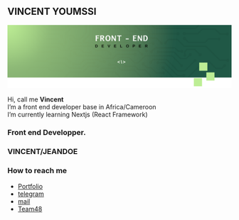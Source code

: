 <!--
**mrvin100/mrvin100** is a ✨ _special_ ✨ repository because its `README.md` (this file) appears on your GitHub profile.

Here are some ideas to get you started:

- 🔭 I’m currently working on ...
- 🌱 I’m currently learning ...
- 👯 I’m looking to collaborate on ...
- 🤔 I’m looking for help with ...
- 💬 Ask me about ...
- 📫 How to reach me: ...
- 😄 Pronouns: ...
- ⚡ Fun fact: ...
-->

## VINCENT YOUMSSI

![La banniere du profil github de vincent](https://github.com/Zepoh/Zepoh/blob/main/graphical_chart/BanniereZepohGithubFrontEnd.png)

<!-- home section starts -->
<section display="flex" justify-content="space-between" gap="10px">
<div class="animated_image" width="50%" display="inline-block">
<!-- ![command line icon](img/wired-lineal-1326-command-window-line.gif) 
<img src="img/wired-lineal-1326-command-window-line.gif" al="icon image" width="100px" height="100px" float="left" />-->
</div>

<p border="1px solid white" width="50%" display="inline-block" float="right">
Hi, call me  <strong>Vincent</strong><br/>
I’m a front end developer base in Africa/Cameroon<br/>
I’m currently learning Nextjs (React Framework)
</p>
</section>

### Front end Developper.

 <h3 text-align="center" font-size="0.938rem"  color="#fd4567">  VINCENT/JEANDOE </h3>

### How to reach me
+ [Portfolio](https://vincentyoumssiportfolio.great-site.net)
+ [telegram](https://t.me/mrvincent)
+ [mail](vincentyoumssi@gmail.com)
+ [Team48](https://team48.great-site.net)

<!---
Vincent/vincent is a ✨ special ✨ repository because its `README.md` (this file) appears on your GitHub profile.
You can click the Preview link to take a look at your changes.
--->

